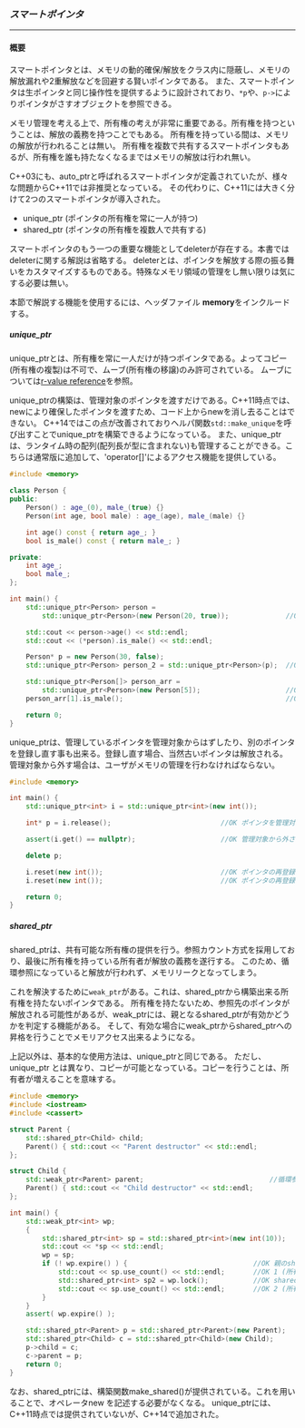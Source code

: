 ### *スマートポインタ*
---
#### 概要
スマートポインタとは、メモリの動的確保/解放をクラス内に隠蔽し、メモリの解放漏れや2重解放などを回避する賢いポインタである。
また、スマートポインタは生ポインタと同じ操作性を提供するように設計されており、`*p`や、`p->`によりポインタがさすオブジェクトを参照できる。

メモリ管理を考える上で、所有権の考えが非常に重要である。所有権を持つということは、解放の義務を持つことでもある。
所有権を持っている間は、メモリの解放が行われることは無い。
所有権を複数で共有するスマートポインタもあるが、所有権を誰も持たなくなるまではメモリの解放は行われ無い。

C++03にも、auto_ptrと呼ばれるスマートポインタが定義されていたが、様々な問題からC++11では非推奨となっている。
その代わりに、C++11には大きく分けて2つのスマートポインタが導入された。

 * unique_ptr (ポインタの所有権を常に一人が持つ)
 * shared_ptr (ポインタの所有権を複数人で共有する)

スマートポインタのもう一つの重要な機能としてdeleterが存在する。本書ではdeleterに関する解説は省略する。
deleterとは、ポインタを解放する際の振る舞いをカスタマイズするものである。特殊なメモリ領域の管理をし無い限りは気にする必要は無い。

本節で解説する機能を使用するには、ヘッダファイル **memory**をインクルードする。

##### unique_ptr
unique_ptrとは、所有権を常に一人だけが持つポインタである。よってコピー(所有権の複製)は不可で、ムーブ(所有権の移譲)のみ許可されている。
ムーブについては[r-value reference](../core/r_value_ref.md)を参照。

unique_ptrの構築は、管理対象のポインタを渡すだけである。C++11時点では、newにより確保したポインタを渡すため、コード上からnewを消し去ることはできない。
C++14ではこの点が改善されておりヘルパ関数`std::make_unique`を呼び出すことでunique_ptrを構築できるようになっている。
また、unique_ptrは、ランタイム時の配列(配列長が型に含まれない)も管理することができる。こちらは通常版に追加して、'operator[]'によるアクセス機能を提供している。

```c++
#include <memory>

class Person {
public:
    Person() : age_(0), male_(true) {}
    Person(int age, bool male) : age_(age), male_(male) {}

    int age() const { return age_; }
    bool is_male() const { return male_; }

private:
    int age_;
    bool male_;
};

int main() {
    std::unique_ptr<Person> person = 
        std::unique_ptr<Person>(new Person(20, true));              //OK newと同時に渡す

    std::cout << person->age() << std::endl;
    std::cout << (*person).is_male() << std::endl;

    Person* p = new Person(30, false);
    std::unique_ptr<Person> person_2 = std::unique_ptr<Person>(p);  //OK new済みオブジェクトへのポインタを渡す

    std::unique_ptr<Person[]> person_arr = 
        std::unique_ptr<Person>(new Person[5]);                     //OK new[]と同時に渡す
    person_arr[1].is_male();                                        //OK 2個目の要素へのアクセス

    return 0;
}
```

unique_ptrは、管理しているポインタを管理対象からはずしたり、別のポインタを登録し直す事も出来る。登録し直す場合、当然古いポインタは解放される。
管理対象から外す場合は、ユーザがメモリの管理を行わなければならない。

```c++
#include <memory>

int main() {
    std::unique_ptr<int> i = std::unique_ptr<int>(new int());

    int* p = i.release();                           //OK ポインタを管理対象から外す

    assert(i.get() == nullptr);                     //OK 管理対象から外されると nullptr を持つ

    delete p;

    i.reset(new int());                             //OK ポインタの再登録
    i.reset(new int());                             //OK ポインタの再登録, 古いポインタは削除される

    return 0;
}

```

##### shared_ptr
shared_ptrは、共有可能な所有権の提供を行う。参照カウント方式を採用しており、最後に所有権を持っている所有者が解放の義務を遂行する。
このため、循環参照になっていると解放が行われず、メモリリークとなってしまう。

これを解決するために`weak_ptr`がある。これは、shared_ptrから構築出来る所有権を持たないポインタである。
所有権を持たないため、参照先のポインタが解放される可能性があるが、weak_ptrには、親となるshared_ptrが有効かどうかを判定する機能がある。
そして、有効な場合にweak_ptrからshared_ptrへの昇格を行うことでメモリアクセス出来るようになる。

上記以外は、基本的な使用方法は、unique_ptrと同じである。
ただし、unique_ptr とは異なり、コピーが可能となっている。コピーを行うことは、所有者が増えることを意味する。

```c++
#include <memory>
#include <iostream>
#include <cassert>

struct Parent {
    std::shared_ptr<Child> child;
    Parent() { std::cout << "Parent destructor" << std::endl;
};

struct Child {
    std::weak_ptr<Parent> parent;                               //循環参照をweak_ptrで回避する
    Parent() { std::cout << "Child destructor" << std::endl;
};

int main() {
    std::weak_ptr<int> wp;
    {
        std::shared_ptr<int> sp = std::shared_ptr<int>(new int(10));
        std::cout << *sp << std::endl;
        wp = sp;
        if (! wp.expire() ) {                               //OK 親のshared_ptrが有効かどうか判定
            std::cout << sp.use_count() << std::endl;       //OK 1 (所有者は1)
            std::shared_ptr<int> sp2 = wp.lock();           //OK shared_ptrへの昇格
            std::cout << sp.use_count() << std::endl;       //OK 2 (所有者は2)
        }
    }
    assert( wp.expire() );

    std::shared_ptr<Parent> p = std::shared_ptr<Parent>(new Parent);
    std::shared_ptr<Child> c = std::shared_ptr<Child>(new Child);
    p->child = c;                                                       //OK shared_ptrのコピー
    c->parent = p;
    return 0;
}
```

なお、shared_ptrには、構築関数make_shared()が提供されている。これを用いることで、オペレータnew を記述する必要がなくなる。
unique_ptrには、C++11時点では提供されていないが、C++14で追加された。
